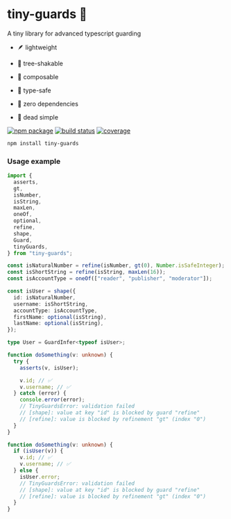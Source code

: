 # tiny-guards 💂

A tiny library for advanced typescript guarding

- 🪶 lightweight

- 🍃 tree-shakable

- 🧱 composable

- 👮 type-safe

- 🔗 zero dependencies

- 🌚 dead simple

<p>
  <a href="https://npmjs.com/package/tiny-guards"><img src="https://badgen.net/npm/v/tiny-guards" alt="npm package"></a>
  <a href="https://github.com/madeofsun/tiny-guards/actions/workflows/ci.yml"><img src="https://github.com/madeofsun/tiny-guards/actions/workflows/ci.yml/badge.svg" alt="build status"></a>
  <a href="https://github.com/madeofsun/tiny-guards/blob/main/jest-config/index.cjs#L30"><img src="https://img.shields.io/badge/coverage-100%25-brightgreen?labelColor=coverage" alt="coverage"/></a>
</p>

```bash
npm install tiny-guards
```

### Usage example

```typescript
import {
  asserts,
  gt,
  isNumber,
  isString,
  maxLen,
  oneOf,
  optional,
  refine,
  shape,
  Guard,
  tinyGuards,
} from "tiny-guards";

const isNaturalNumber = refine(isNumber, gt(0), Number.isSafeInteger);
const isShortString = refine(isString, maxLen(16));
const isAccountType = oneOf(["reader", "publisher", "moderator"]);

const isUser = shape({
  id: isNaturalNumber,
  username: isShortString,
  accountType: isAccountType,
  firstName: optional(isString),
  lastName: optional(isString),
});

type User = GuardInfer<typeof isUser>;

function doSomething(v: unknown) {
  try {
    asserts(v, isUser);

    v.id; // ✅
    v.username; // ✅
  } catch (error) {
    console.error(error);
    // TinyGuardsError: validation failed
    // [shape]: value at key "id" is blocked by guard "refine"
    // [refine]: value is blocked by refinement "gt" (index "0")
  }
}

function doSomething(v: unknown) {
  if (isUser(v)) {
    v.id; // ✅
    v.username; // ✅
  } else {
    isUser.error;
    // TinyGuardsError: validation failed
    // [shape]: value at key "id" is blocked by guard "refine"
    // [refine]: value is blocked by refinement "gt" (index "0")
  }
}
```
